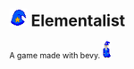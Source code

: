 # ![game icon](./game_assets/Icon/F0.png) Elementalist 

 A game made with bevy. ![wizard](<./game_assets/Elementalist 2/F0.png>)
 
